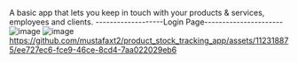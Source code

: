 A basic app that lets you keep in touch with your products & services, employees and clients.
-------------------Login Page----------------------
![image](https://github.com/mustafaxt2/product_stock_tracking_app/assets/112318875/9fc5a6b5-935e-4a1d-90b8-90d82a3d0aba)
![image](https://github.com/mustafaxt2/product_stock_tracking_app/assets/112318875/f1190315-be4e-4653-ad7b-64a879f58027)
https://github.com/mustafaxt2/product_stock_tracking_app/assets/112318875/ee727ec6-fce9-46ce-8cd4-7aa022029eb6

